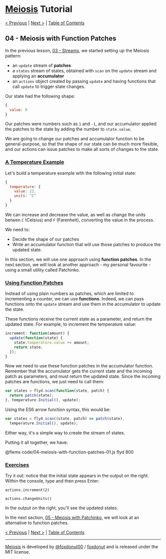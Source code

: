 # [Meiosis](https://meiosis.js.org) Tutorial

[< Previous](03-streams.html) |
[Next >](05-meiosis-with-patchinko.html) |
[Table of Contents](toc.html)

## 04 - Meiosis with Function Patches

In the previous lesson, [03 - Streams](03-streams.html), we started setting up the
Meiosis pattern:

- an `update` stream of **patches**
- a `states` stream of states, obtained with `scan` on the `update` stream and applying
an **accumulator**
- an `actions` object created by passing `update` and having functions that call `update`
to trigger state changes.

Our state had the following shape:

```js
{
  value: 0
}
```

Our patches were numbers such as `1` and `-1`, and our accumulator applied the patches to the
state by adding the number to `state.value`.

We are going to change our patches and accumulator function to be general-purpose, so that the
shape of our state can be much more flexible, and our actions can issue patches to make all sorts
of changes to the state.

<a name="temperature_example"></a>
### [A Temperature Example](#temperature_example)

Let's build a temperature example with the following initial state:

```js
{
  temperature: {
    value: 22,
    units: "C"
  }
}
```

We can increase and decrease the value, as well as change the units betwen `C` (Celsius) and
`F` (Farenheit), converting the value in the process.

We need to:

- Decide the shape of our patches
- Write an accumulator function that will use those patches to produce the updated state.

In this section, we will use one approach using **function patches**. In the next section, we
will look at another approach - my personal favourite - using a small utility called Patchinko.

<a name="using_function_patches"></a>
### [Using Function Patches](#using_function_patches)

Instead of using plain numbers as patches, which are limited to incrementing a counter, we can
use **functions**. Indeed, we can pass functions onto the `update` stream and use them in the
accumulator to update the state.

These functions receive the current state as a parameter, and return the updated state.
For example, to increment the temperature value:

```js
increment: function(amount) {
  update(function(state) {
    state.temperature.value += amount;
    return state;
  });
}
```

Now we need to use these function patches in the accumulator function. Remember that the
accumulator gets the current state and the incoming patch as parameters, and must return the
updated state. Since the incoming patches are functions, we just need to call them:

```js
var states = flyd.scan(function(state, patch) {
  return patch(state);
}, temperature.Initial(), update);
```

Using the ES6 arrow function syntax, this would be:

```js
var states = flyd.scan((state, patch) => patch(state),
  temperature.Initial(), update);
```

Either way, it's a simple way to create the stream of states.

Putting it all together, we have:

@flems code/04-meiosis-with-function-patches-01.js flyd 800

<a name="exercises"></a>
### [Exercises](#exercises)

Try it out: notice that the initial state appears in the output on the right. Within the console,
type and then press Enter:

`actions.increment(2)`

`actions.changeUnits()`

In the output on the right, you'll see the updated states.

In the next section, [05 - Meiosis with Patchinko](05-meiosis-with-patchinko.html), we will look
at an alternative to function patches.

[< Previous](03-streams.html) |
[Next >](05-meiosis-with-patchinko.html) |
[Table of Contents](toc.html)

-----

[Meiosis](https://meiosis.js.org) is developed by [@foxdonut00](http://twitter.com/foxdonut00) / [foxdonut](https://github.com/foxdonut) and is released under the MIT license.
